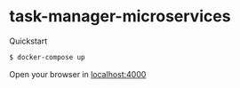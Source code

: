 # task-manager-microservices

Quickstart

```sh
$ docker-compose up
```

Open your browser in [localhost:4000](http://localhost:4000)
